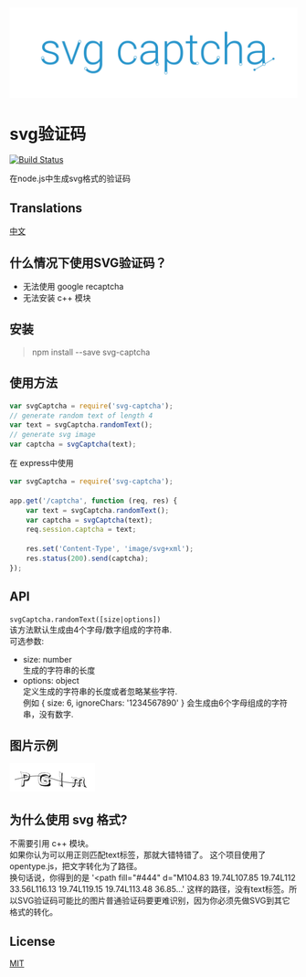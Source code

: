 ![svg-captcha](media/header.png)

# svg验证码

[![Build Status](https://travis-ci.org/lemonce/svg-captcha.svg?branch=master)](https://travis-ci.org/steambap/svg-captcha)

在node.js中生成svg格式的验证码

## Translations
[中文](README_CN.md)

## 什么情况下使用SVG验证码？

- 无法使用 google recaptcha
- 无法安装 c++ 模块

## 安装
> npm install --save svg-captcha

## 使用方法
```js
var svgCaptcha = require('svg-captcha');
// generate random text of length 4
var text = svgCaptcha.randomText();
// generate svg image
var captcha = svgCaptcha(text);
```
在 express中使用
```js
var svgCaptcha = require('svg-captcha');

app.get('/captcha', function (req, res) {
	var text = svgCaptcha.randomText();
	var captcha = svgCaptcha(text);
	req.session.captcha = text;
	
	res.set('Content-Type', 'image/svg+xml');
	res.status(200).send(captcha);
});
```

## API
`svgCaptcha.randomText([size|options])`  
该方法默认生成由4个字母/数字组成的字符串.  
可选参数:
- size: number  
生成的字符串的长度  
- options: object  
定义生成的字符串的长度或者忽略某些字符.  
例如 { size: 6, ignoreChars: '1234567890' } 会生成由6个字母组成的字符串，没有数字.

## 图片示例
![image](media/example.png)

## 为什么使用 svg 格式?

不需要引用 c++ 模块。  
如果你认为可以用正则匹配text标签，那就大错特错了。
这个项目使用了opentype.js，把文字转化为了路径。  
换句话说，你得到的是
'&lt;path fill="#444" d="M104.83 19.74L107.85 19.74L112 33.56L116.13 19.74L119.15 19.74L113.48 36.85...'
这样的路径，没有text标签。所以SVG验证码可能比的图片普通验证码要更难识别，因为你必须先做SVG到其它格式的转化。

## License
[MIT](LICENSE.md)